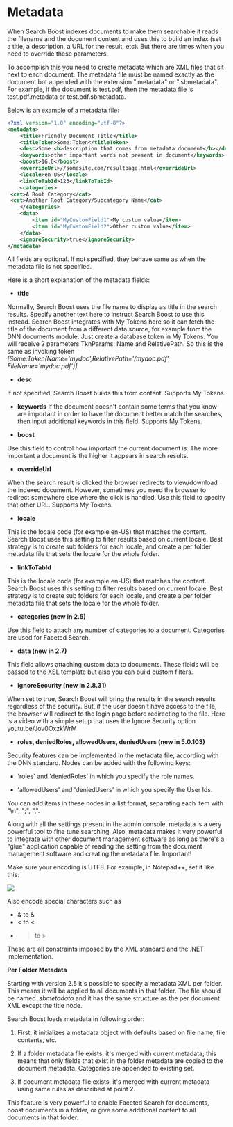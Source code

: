# Metadata

When Search Boost indexes documents to make them searchable it reads the filename and the document content and uses this to build an index  (set a title, a description, a URL for the result, etc). But there are times when you need to override these parameters. 

To accomplish this you need to create metadata which are XML files that sit next to each document. The metadata file must be named exactly as the document but appended with the extension ".metadata" or ".sbmetadata". For example, if the document is test.pdf, then the metadata file is test.pdf.metadata or test.pdf.sbmetadata.

Below is an example of a metadata file:

```xml
<?xml version="1.0" encoding="utf-8"?>
<metadata>
    <title>Friendly Document Title</title>
    <titleToken>Some:Token</titleToken>
    <desc>Some <b>description that comes from metadata document</b></desc> 
    <keywords>other important words not present in document</keywords> 
    <boost>16.0</boost> 
    <overrideUrl>//somesite.com/resultpage.html</overrideUrl>
    <locale>en-US</locale>
    <linkToTabId>123</linkToTabId>
    <categories>
 <cat>A Root Category</cat>
 <cat>Another Root Category/Subcategory Name</cat>
    </categories>
    <data>
        <item id="MyCustomField1">My custom value</item>
        <item id="MyCustomField2">Other custom value</item>
    </data>
    <ignoreSecurity>true</ignoreSecurity>
</metadata>
```

All fields are optional. If not specified, they behave same as when the metadata file is not specified.

Here is a short explanation of the metadata fields:

  * **title**
 
Normally, Search Boost uses the file name to display as title in the search results. Specify another text here to instruct Search Boost to use this instead. Search Boost integrates with My Tokens here so it can fetch the title of the document from a different data source, for example from the DNN documents module. Just create a database token in My Tokens. You will receive 2 parameters TknParams: Name and RelativePath. So this is the same as invoking token *[Some:Token(Name='mydoc',RelativePath='/mydoc.pdf', FileName='mydoc.pdf')]*

  * **desc**
  
If not specified, Search Boost builds this from content. Supports My Tokens.

  * **keywords**
If the document doesn't contain some terms that you know are important in order to have the document better match the searches, then input additional keywords in this field. Supports My Tokens.

  * **boost**
  
Use this field to control how important the current document is. The more important a document is the higher it appears in search results.

  * **overrideUrl**
  
When the search result is clicked the browser redirects to view/download the indexed document. However, sometimes you need the browser to redirect somewhere else where the click is handled. Use this field to specify that other URL. Supports My Tokens.

  * **locale**
  
This is the locale code (for example en-US) that matches the content. Search Boost uses this setting to filter results based on current locale. Best strategy is to create sub folders for each locale, and create a per folder metadata file that sets the locale for the whole folder.

  * **linkToTabId**
  
This is the locale code (for example en-US) that matches the content. Search Boost uses this setting to filter results based on current locale. Best strategy is to create sub folders for each locale, and create a per folder metadata file that sets the locale for the whole folder.

  * **categories (new in 2.5)**
  
Use this field to attach any number of categories to a document. Categories are used for Faceted Search.

  * **data (new in 2.7)**
  
This field allows attaching custom data to documents. These fields will be passed to the XSL template but also you can build custom filters.

  * **ignoreSecurity (new in 2.8.31)**
  
When set to true, Search Boost will bring the results in the search results regardless of the security. But, if the user doesn't have access to the file, the browser will redirect to the login page before redirecting to the file.
Here is a video with a simple setup that uses the Ignore Security option youtu.be/Jov0OxzkWrM

* **roles, deniedRoles, allowedUsers, deniedUsers (new in 5.0.103)**

Security features can be implemented in the metadata file, according with the DNN standard. Nodes can be added with the following keys:

* 'roles' and 'deniedRoles' in which you specify the role names.

* 'allowedUsers' and 'deniedUsers' in which you specify the User Ids.

 You can  add items in these nodes in a list format, separating each item with "\n", ";", ",".

Along with all the settings present in the admin console, metadata is a very powerful tool to fine tune searching.
Also, metadata makes it very powerful to integrate with other document management software as long as there's a "glue" application capable of reading the setting from the document management software and creating the metadata file. 
Important!

Make sure your encoding is UTF8. For example, in Notepad++, set it like this:

![](/search-boost/indexing-documents/assets/search-boost-metadata-encode.png)

Also encode special characters such as 
* & to &amp; 
* < to &lt; 
* > to &gt;

These are all constraints imposed by the XML standard and the .NET implementation.

**Per Folder Metadata**

Starting with version 2.5 it's possible to specify a metadata XML per folder. This means it will be applied to all documents in that folder. The file should be named _.sbmetadata_ and it has the same structure as the per document XML except the title node.

Search Boost loads metadata in following order:

  1. First, it initializes a metadata object with defaults based on file name, file contents, etc.

  2. If a folder metadata file exists, it's merged with current metadata; this means that only fields that exist in the folder metadata are copied to the document metadata. Categories are appended to existing set.

  3. If document metadata file exists, it's merged with current metadata using same rules as described at point 2.

This feature is very powerful to enable Faceted Search for documents, boost documents in a folder, or give some additional content to all documents in that folder.